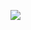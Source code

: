 ![](https://i0.wp.com/makezine.com/wp-content/uploads/2020/07/Fig-21-boards-with-MB-support.jpeg?fit=1791%2C1080&ssl=1)